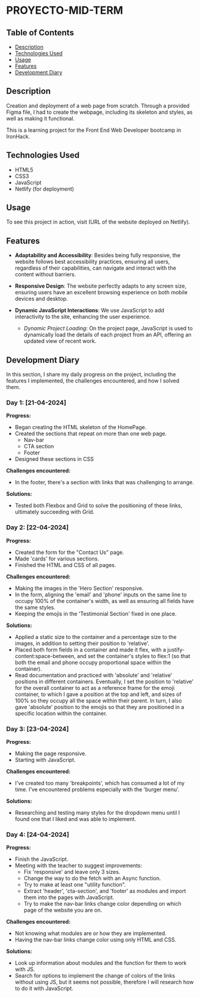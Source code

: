 # PROYECTO-MID-TERM


## Table of Contents
- [Description](#description)
- [Technologies Used](#technologies-used)
- [Usage](#usage)
- [Features](#features)
- [Development Diary](#development-diary)


## Description

Creation and deployment of a web page from scratch. Through a provided Figma file, I had to create the webpage, including its skeleton and styles, as well as making it functional.

This is a learning project for the Front End Web Developer bootcamp in IronHack.

## Technologies Used

- HTML5
- CSS3
- JavaScript
- Netlify (for deployment)

## Usage

To see this project in action, visit (URL of the website deployed on Netlify).

## Features

- **Adaptability and Accessibility**: Besides being fully responsive, the website follows best accessibility practices, ensuring all users, regardless of their capabilities, can navigate and interact with the content without barriers.

- **Responsive Design**: The website perfectly adapts to any screen size, ensuring users have an excellent browsing experience on both mobile devices and desktop.

- **Dynamic JavaScript Interactions**: We use JavaScript to add interactivity to the site, enhancing the user experience.
    - *Dynamic Project Loading*: On the project page, JavaScript is used to dynamically load the details of each project from an API, offering an updated view of recent work.

## Development Diary

In this section, I share my daily progress on the project, including the features I implemented, the challenges encountered, and how I solved them.

### Day 1: [21-04-2024]

**Progress:**
- Began creating the HTML skeleton of the HomePage.
- Created the sections that repeat on more than one web page.
    - Nav-bar
    - CTA section
    - Footer
- Designed these sections in CSS

**Challenges encountered:**
- In the footer, there's a section with links that was challenging to arrange.

**Solutions:**
- Tested both Flexbox and Grid to solve the positioning of these links, ultimately succeeding with Grid.

### Day 2: [22-04-2024]

**Progress:**

- Created the form for the "Contact Us" page.
- Made 'cards' for various sections.
- Finished the HTML and CSS of all pages.

**Challenges encountered:**
- Making the images in the 'Hero Section' responsive.
- In the form, aligning the 'email' and 'phone' inputs on the same line to occupy 100% of the container's width, as well as ensuring all fields have the same styles.
- Keeping the emojis in the 'Testimonial Section' fixed in one place.

**Solutions:**
- Applied a static size to the container and a percentage size to the images, in addition to setting their position to 'relative'.
- Placed both form fields in a container and made it flex, with a justify-content:space-between, and set the container's styles to flex:1 (so that both the email and phone occupy proportional space within the container).
- Read documentation and practiced with 'absolute' and 'relative' positions in different containers. Eventually, I set the position to 'relative' for the overall container to act as a reference frame for the emoji container, to which I gave a position at the top and left, and sizes of 100% so they occupy all the space within their parent. In turn, I also gave 'absolute' position to the emojis so that they are positioned in a specific location within the container.

### Day 3: [23-04-2024]

**Progress:**
- Making the page responsive.
- Starting with JavaScript.

**Challenges encountered:**
- I've created too many 'breakpoints', which has consumed a lot of my time. I've encountered problems especially with the 'burger menu'.

**Solutions:**
- Researching and testing many styles for the dropdown menu until I found one that I liked and was able to implement.

### Day 4: [24-04-2024]

**Progress:**
- Finish the JavaScript.
- Meeting with the teacher to suggest improvements:
    - Fix 'responsive' and leave only 3 sizes.
    - Change the way to do the fetch with an Async function.
    - Try to make at least one "utility function".
    - Extract 'header', 'cta-section', and 'footer' as modules and import them into the pages with JavaScript.
    - Try to make the nav-bar links change color depending on which page of the website you are on.

**Challenges encountered:**
- Not knowing what modules are or how they are implemented.
- Having the nav-bar links change color using only HTML and CSS.

**Solutions:**
- Look up information about modules and the function for them to work with JS.
- Search for options to implement the change of colors of the links without using JS, but it seems not possible, therefore I will research how to do it with JavaScript.